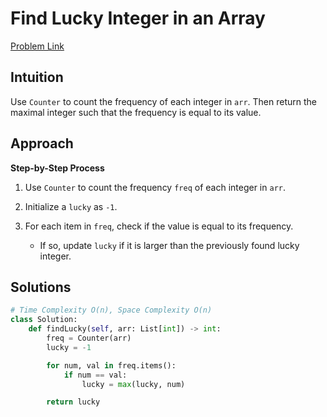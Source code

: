 **Find Lucky Integer in an Array**
=
[Problem Link](https://leetcode.com/problems/find-lucky-integer-in-an-array/description)

## Intuition
Use `Counter` to count the frequency of each integer in `arr`. Then return the maximal integer such that the 
frequency is equal to its value.

## Approach
**Step-by-Step Process**

1. Use `Counter` to count the frequency `freq` of each integer in `arr`.

2. Initialize a `lucky` as `-1`.

3. For each item in `freq`, check if the value is equal to its frequency.
    - If so, update `lucky` if it is larger than the previously found lucky integer.
  
## Solutions
```python
# Time Complexity O(n), Space Complexity O(n)
class Solution:
    def findLucky(self, arr: List[int]) -> int:
        freq = Counter(arr)
        lucky = -1

        for num, val in freq.items():
            if num == val:
                lucky = max(lucky, num)

        return lucky
```
